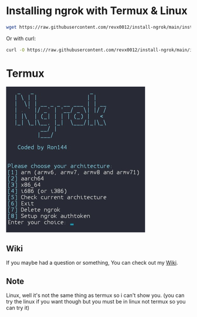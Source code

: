 # Installing ngrok with Termux & Linux

```bash
wget https://raw.githubusercontent.com/revx0012/install-ngrok/main/install.sh && bash install.sh
```

Or with curl:

```bash
curl -O https://raw.githubusercontent.com/revx0012/install-ngrok/main/install.sh && bash install.sh
```

# Termux
![](termux.png)

## Wiki

If you maybe had a question or something, You can check out my [Wiki](https://github.com/revx0012/install-ngrok/wiki).

## Note

Linux, well it's not the same thing as termux so i can't show you.
(you can try the linux if you want though but you must be in linux not termux so you can try it)
